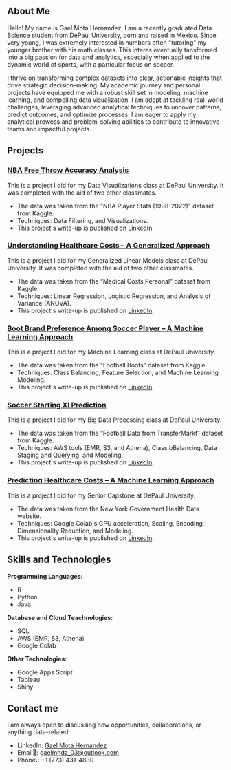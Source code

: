 ## About Me
Hello! My name is Gael Mota Hernandez, I am a recently graduated Data Science student from DePaul University, born and raised in Mexico. Since very young, I was extremely interested in numbers often "tutoring" my younger brother with his math classes. This interes eventually tansformed into a big passion for data and analytics, especially when applied to the dynamic world of sports, with a particular focus on soccer.

I thrive on transforming complex datasets into clear, actionable insights that drive strategic decision-making. My academic journey and personal projects have equipped me with a robust skill set in modeling, machine learning, and compelling data visualization. I am adept at tackling real-world challenges, leveraging advanced analytical techniques to uncover patterns, predict outcomes, and optimize processes. I am eager to apply my analytical prowess and problem-solving abilities to contribute to innovative teams and impactful projects.

## Projects
### [NBA Free Throw Accuracy Analysis](https://github.com/gaelmh/NBA-Free-Throw-Accuracy)
This is a project I did for my Data Visualizations class at DePaul University. It was completed with the aid of two other classmates.
- The data was taken from the "NBA Player Stats (1998-2022)" dataset from Kaggle.
- Techniques: Data Filtering, and Visualizations.
- This project's write-up is published on [LinkedIn](https://www.linkedin.com/in/gaelmotahernandez/details/projects/1731117327280/single-media-viewer/?profileId=ACoAAD0sr1oBRU-g7rHenPy0sFhxgU6vSvExSdU).

### [Understanding Healthcare Costs – A Generalized Approach](https://github.com/gaelmh/Understanding-Healthcare-Costs)
This is a project I did for my Generalized Linear Models class at DePaul University. It was completed with the aid of two other classmates.
- The data was taken from the “Medical Costs Personal” dataset from Kaggle.
- Techniques: Linear Regression, Logistic Regression, and Analysis of Variance (ANOVA). 
- This project's write-up is published on [LinkedIn](https://www.linkedin.com/in/gaelmotahernandez/details/projects/1731117659564/single-media-viewer/?profileId=ACoAAD0sr1oBRU-g7rHenPy0sFhxgU6vSvExSdU).

### [Boot Brand Preference Among Soccer Player – A Machine Learning Approach](https://github.com/gaelmh/Boot-Brand-Preference)
This is a project I did for my Machine Learning class at DePaul University.
- The data was taken from the “Football Boots” dataset from Kaggle.
- Techniques: Class Balancing, Feature Selection, and Machine Learning Modeling.
- This project's write-up is published on [LinkedIn](https://www.linkedin.com/in/gaelmotahernandez/details/projects/1731117948171/single-media-viewer/?profileId=ACoAAD0sr1oBRU-g7rHenPy0sFhxgU6vSvExSdU).

### [Soccer Starting XI Prediction](https://github.com/gaelmh/Soccer-Starting-XI)
This is a project I did for my Big Data Processing class at DePaul University.
- The data was taken from the “Football Data from TransferMarkt" dataset from Kaggle.
- Techniques: AWS tools (EMR, S3, and Athena), Class bBalancing, Data Staging and Querying, and Modeling.
- This project's write-up is published on [LinkedIn](https://www.linkedin.com/in/gaelmotahernandez/details/projects/1733244193743/single-media-viewer/?profileId=ACoAAD0sr1oBRU-g7rHenPy0sFhxgU6vSvExSdU).

### [Predicting Healthcare Costs – A Machine Learning Approach](https://github.com/gaelmh/Predicting-Healthcare-Costs)
This is a project I did for my Senior Capstone at DePaul University.
- The data was taken from the New York Government Health Data website.
- Techniques: Google Colab's GPU acceleration, Scaling, Encoding, Dimensionality Reduction, and Modeling.
- This project's write-up is published on [LinkedIn](https://www.linkedin.com/in/gaelmotahernandez/details/projects/1743566649828/single-media-viewer/?profileId=ACoAAD0sr1oBRU-g7rHenPy0sFhxgU6vSvExSdU).

## Skills and Technologies
**Programming Languages:**
- R
- Python
- Java

**Database and Cloud Teachnologies:**
- SQL
- AWS (EMR, S3, Athena)
- Google Colab

**Other Technologies:**
- Google Apps Script
- Tableau
- Shiny

## Contact me
I am always open to discussing new opportunities, collaborations, or anything data-related!
- LinkedIn: [Gael Mota Hernandez](https://www.linkedin.com/in/gaelmotahernandez/)
- Email📧: [gaelmhdz_03@outlook.com](mailto:gaelmhdz_03@outlook.com)
- Phone📞: +1 (773) 431-4830
